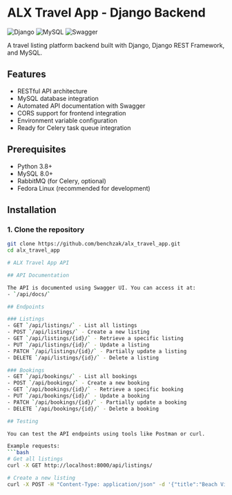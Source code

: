 # ALX Travel App - Django Backend

![Django](https://img.shields.io/badge/Django-092E20?style=for-the-badge&logo=django&logoColor=white)
![MySQL](https://img.shields.io/badge/MySQL-005C84?style=for-the-badge&logo=mysql&logoColor=white)
![Swagger](https://img.shields.io/badge/Swagger-85EA2D?style=for-the-badge&logo=Swagger&logoColor=white)

A travel listing platform backend built with Django, Django REST Framework, and MySQL.

## Features

- RESTful API architecture
- MySQL database integration
- Automated API documentation with Swagger
- CORS support for frontend integration
- Environment variable configuration
- Ready for Celery task queue integration

## Prerequisites

- Python 3.8+
- MySQL 8.0+
- RabbitMQ (for Celery, optional)
- Fedora Linux (recommended for development)

## Installation

### 1. Clone the repository

```bash
git clone https://github.com/benchzak/alx_travel_app.git
cd alx_travel_app

# ALX Travel App API

## API Documentation

The API is documented using Swagger UI. You can access it at:
- `/api/docs/`

## Endpoints

### Listings
- GET `/api/listings/` - List all listings
- POST `/api/listings/` - Create a new listing
- GET `/api/listings/{id}/` - Retrieve a specific listing
- PUT `/api/listings/{id}/` - Update a listing
- PATCH `/api/listings/{id}/` - Partially update a listing
- DELETE `/api/listings/{id}/` - Delete a listing

### Bookings
- GET `/api/bookings/` - List all bookings
- POST `/api/bookings/` - Create a new booking
- GET `/api/bookings/{id}/` - Retrieve a specific booking
- PUT `/api/bookings/{id}/` - Update a booking
- PATCH `/api/bookings/{id}/` - Partially update a booking
- DELETE `/api/bookings/{id}/` - Delete a booking

## Testing

You can test the API endpoints using tools like Postman or curl.

Example requests:
```bash
# Get all listings
curl -X GET http://localhost:8000/api/listings/

# Create a new listing
curl -X POST -H "Content-Type: application/json" -d '{"title":"Beach Villa","description":"Luxury villa by the beach","price":200}' http://localhost:8000/api/listings/
